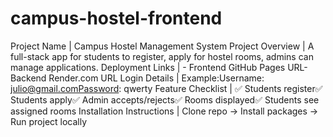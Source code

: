 # campus-hostel-frontend
Project Name | Campus Hostel Management System
Project Overview | A full-stack app for students to register, apply for hostel rooms, admins can manage applications.
Deployment Links | - Frontend GitHub Pages URL- Backend Render.com URL
Login Details | Example:Username: julio@gmail.comPassword: qwerty
Feature Checklist | ✅ Students register✅ Students apply✅ Admin accepts/rejects✅ Rooms displayed✅ Students see assigned rooms
Installation Instructions | Clone repo → Install packages → Run project locally
